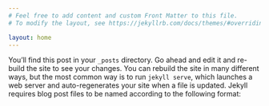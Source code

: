 ```yaml
---
# Feel free to add content and custom Front Matter to this file.
# To modify the layout, see https://jekyllrb.com/docs/themes/#overriding-theme-defaults

layout: home
---
```


You’ll find this post in your `_posts` directory. Go ahead and edit it and re-build the site to see your changes. You can rebuild the site in many different ways, but the most common way is to run `jekyll serve`, which launches a web server and auto-regenerates your site when a file is updated.
<audio src="https://github.com/f4f5/f4f5.github.io/blob/master/music/planet.mp3?raw=true" autoplay="autoplay">
    Your browser does not support the audio element.
</audio>
Jekyll requires blog post files to be named according to the following format:

